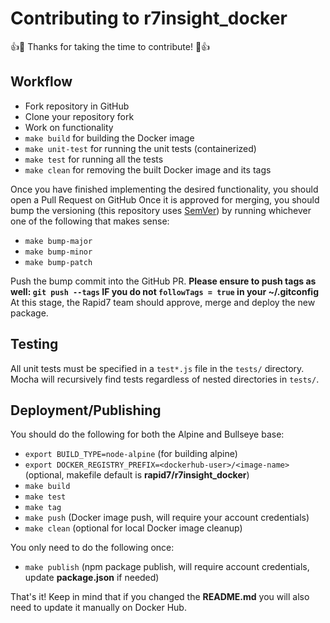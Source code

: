 # Contributing to r7insight_docker

:+1::tada: Thanks for taking the time to contribute! :tada::+1:

## Workflow

- Fork repository in GitHub
- Clone your repository fork
- Work on functionality
- `make build` for building the Docker image
- `make unit-test` for running the unit tests (containerized)
- `make test` for running all the tests
- `make clean` for removing the built Docker image and its tags

Once you have finished implementing the desired functionality, you should open a Pull Request on GitHub
Once it is approved for merging, you should bump the versioning (this repository uses [SemVer](https://semver.org/)) by running whichever one of the following that makes sense:

- `make bump-major`
- `make bump-minor`
- `make bump-patch`

Push the bump commit into the GitHub PR.
**Please ensure to push tags as well: `git push --tags` IF you do not `followTags = true` in your ~/.gitconfig**
At this stage, the Rapid7 team should approve, merge and deploy the new package.

## Testing

All unit tests must be specified in a `test*.js` file in the `tests/` directory.
Mocha will recursively find tests regardless of nested directories in `tests/`.

## Deployment/Publishing

You should do the following for both the Alpine and Bullseye base:

- `export BUILD_TYPE=node-alpine` (for building alpine)
- `export DOCKER_REGISTRY_PREFIX=<dockerhub-user>/<image-name>` (optional, makefile default is **rapid7/r7insight_docker**)
- `make build`
- `make test`
- `make tag`
- `make push` (Docker image push, will require your account credentials)
- `make clean` (optional for local Docker image cleanup)

You only need to do the following once:

- `make publish` (npm package publish, will require account credentials, update **package.json** if needed)

That's it! Keep in mind that if you changed the **README.md** you will also need to update it manually on Docker Hub.
